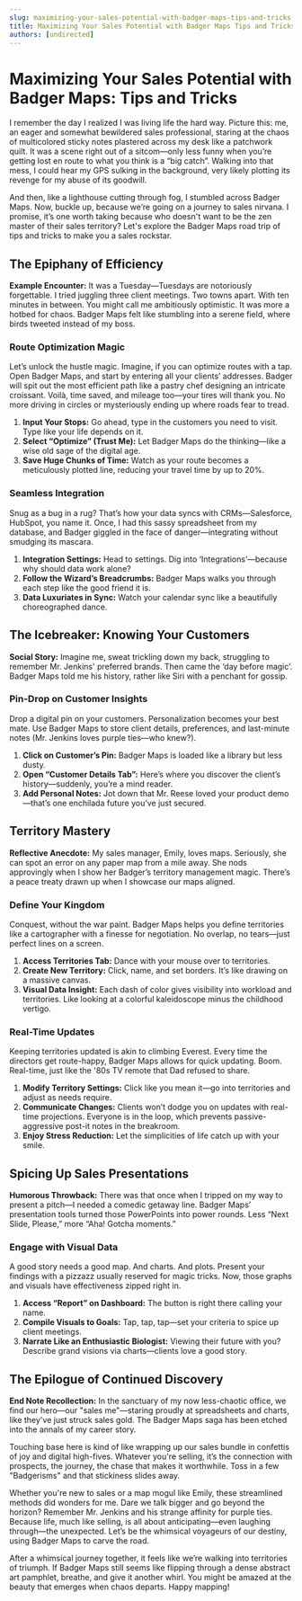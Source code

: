 ```yaml
---
slug: maximizing-your-sales-potential-with-badger-maps-tips-and-tricks
title: Maximizing Your Sales Potential with Badger Maps Tips and Tricks
authors: [undirected]
---
```



# Maximizing Your Sales Potential with Badger Maps: Tips and Tricks

I remember the day I realized I was living life the hard way. Picture this: me, an eager and somewhat bewildered sales professional, staring at the chaos of multicolored sticky notes plastered across my desk like a patchwork quilt. It was a scene right out of a sitcom—only less funny when you’re getting lost en route to what you think is a “big catch”. Walking into that mess, I could hear my GPS sulking in the background, very likely plotting its revenge for my abuse of its goodwill.

And then, like a lighthouse cutting through fog, I stumbled across Badger Maps. Now, buckle up, because we’re going on a journey to sales nirvana. I promise, it’s one worth taking because who doesn't want to be the zen master of their sales territory? Let's explore the Badger Maps road trip of tips and tricks to make you a sales rockstar.

## The Epiphany of Efficiency

**Example Encounter:** It was a Tuesday—Tuesdays are notoriously forgettable. I tried juggling three client meetings. Two towns apart. With ten minutes in between. You might call me ambitiously optimistic. It was more a hotbed for chaos. Badger Maps felt like stumbling into a serene field, where birds tweeted instead of my boss.

### Route Optimization Magic

Let’s unlock the hustle magic. Imagine, if you can optimize routes with a tap. Open Badger Maps, and start by entering all your clients’ addresses. Badger will spit out the most efficient path like a pastry chef designing an intricate croissant. Voilà, time saved, and mileage too—your tires will thank you. No more driving in circles or mysteriously ending up where roads fear to tread.

1. **Input Your Stops:** Go ahead, type in the customers you need to visit. Type like your life depends on it. 
2. **Select “Optimize” (Trust Me):** Let Badger Maps do the thinking—like a wise old sage of the digital age.
3. **Save Huge Chunks of Time:** Watch as your route becomes a meticulously plotted line, reducing your travel time by up to 20%.

### Seamless Integration

Snug as a bug in a rug? That’s how your data syncs with CRMs—Salesforce, HubSpot, you name it. Once, I had this sassy spreadsheet from my database, and Badger giggled in the face of danger—integrating without smudging its mascara. 

1. **Integration Settings:** Head to settings. Dig into ‘Integrations’—because why should data work alone?
2. **Follow the Wizard’s Breadcrumbs:** Badger Maps walks you through each step like the good friend it is.
3. **Data Luxuriates in Sync:** Watch your calendar sync like a beautifully choreographed dance.

## The Icebreaker: Knowing Your Customers

**Social Story:** Imagine me, sweat trickling down my back, struggling to remember Mr. Jenkins' preferred brands. Then came the ‘day before magic’. Badger Maps told me his history, rather like Siri with a penchant for gossip.

### Pin-Drop on Customer Insights

Drop a digital pin on your customers. Personalization becomes your best mate. Use Badger Maps to store client details, preferences, and last-minute notes (Mr. Jenkins loves purple ties—who knew?).

1. **Click on Customer’s Pin:** Badger Maps is loaded like a library but less dusty.
2. **Open “Customer Details Tab”:** Here’s where you discover the client’s history—suddenly, you’re a mind reader.
3. **Add Personal Notes:** Jot down that Mr. Reese loved your product demo—that’s one enchilada future you’ve just secured.

## Territory Mastery

**Reflective Anecdote:** My sales manager, Emily, loves maps. Seriously, she can spot an error on any paper map from a mile away. She nods approvingly when I show her Badger’s territory management magic. There’s a peace treaty drawn up when I showcase our maps aligned.

### Define Your Kingdom

Conquest, without the war paint. Badger Maps helps you define territories like a cartographer with a finesse for negotiation. No overlap, no tears—just perfect lines on a screen.

1. **Access Territories Tab:** Dance with your mouse over to territories.
2. **Create New Territory:** Click, name, and set borders. It’s like drawing on a massive canvas.
3. **Visual Data Insight:** Each dash of color gives visibility into workload and territories. Like looking at a colorful kaleidoscope minus the childhood vertigo.

### Real-Time Updates

Keeping territories updated is akin to climbing Everest. Every time the directors get route-happy, Badger Maps allows for quick updating. Boom. Real-time, just like the '80s TV remote that Dad refused to share.

1. **Modify Territory Settings:** Click like you mean it—go into territories and adjust as needs require.
2. **Communicate Changes:** Clients won’t dodge you on updates with real-time projections. Everyone is in the loop, which prevents passive-aggressive post-it notes in the breakroom.
3. **Enjoy Stress Reduction:** Let the simplicities of life catch up with your smile.

## Spicing Up Sales Presentations

**Humorous Throwback:** There was that once when I tripped on my way to present a pitch—I needed a comedic getaway line. Badger Maps’ presentation tools turned those PowerPoints into power rounds. Less “Next Slide, Please,” more “Aha! Gotcha moments.”

### Engage with Visual Data

A good story needs a good map. And charts. And plots. Present your findings with a pizzazz usually reserved for magic tricks. Now, those graphs and visuals have effectiveness zipped right in.

1. **Access “Report” on Dashboard:** The button is right there calling your name.
2. **Compile Visuals to Goals:** Tap, tap, tap—set your criteria to spice up client meetings. 
3. **Narrate Like an Enthusiastic Biologist:** Viewing their future with you? Describe grand visions via charts—clients love a good story.

## The Epilogue of Continued Discovery

**End Note Recollection:** In the sanctuary of my now less-chaotic office, we find our hero—our "sales me"—staring proudly at spreadsheets and charts, like they've just struck sales gold. The Badger Maps saga has been etched into the annals of my career story.

Touching base here is kind of like wrapping up our sales bundle in confettis of joy and digital high-fives. Whatever you're selling, it’s the connection with prospects, the journey, the chase that makes it worthwhile. Toss in a few "Badgerisms" and that stickiness slides away.

Whether you're new to sales or a map mogul like Emily, these streamlined methods did wonders for me. Dare we talk bigger and go beyond the horizon? Remember Mr. Jenkins and his strange affinity for purple ties. Because life, much like selling, is all about anticipating—even laughing through—the unexpected. Let’s be the whimsical voyageurs of our destiny, using Badger Maps to carve the road.

After a whimsical journey together, it feels like we’re walking into territories of triumph. If Badger Maps still seems like flipping through a dense abstract art pamphlet, breathe, and give it another whirl. You might be amazed at the beauty that emerges when chaos departs. Happy mapping!